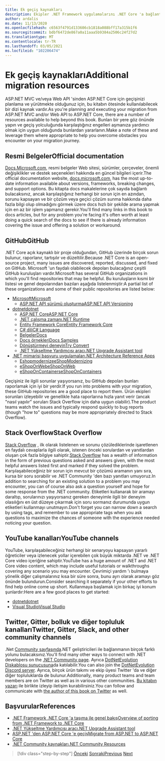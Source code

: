 ```yaml
---
title: Ek geçiş kaynakları
description: Ekipler .NET Framework uygulamalarını .NET Core 'a bağlantı kurduklarında yardımcı olacak kaynakları nerede bulabilirler?
author: ardalis
ms.date: 11/13/2020
ms.openlocfilehash: c6563f4791d133606cb1818a088bff17a315b1f6
ms.sourcegitcommit: bdbf6472de867a0a11aaa5b9384a2506c24f27d2
ms.translationtype: MT
ms.contentlocale: tr-TR
ms.lasthandoff: 03/05/2021
ms.locfileid: "102206474"
---
```

# <a name="additional-migration-resources"></a><span data-ttu-id="e642c-103">Ek geçiş kaynakları</span><span class="sxs-lookup"><span data-stu-id="e642c-103">Additional migration resources</span></span>

<span data-ttu-id="e642c-104">ASP.NET MVC ve/veya Web API 'sinden ASP.NET Core için geçişinizi planlama ve yürütmekte olduğunuz için, bu kitabın ötesinde kullanılabilecek bir dizi kaynak vardır.</span><span class="sxs-lookup"><span data-stu-id="e642c-104">As you're planning and executing your migration from ASP.NET MVC and/or Web API to ASP.NET Core, there are a number of resources available to help beyond this book.</span></span> <span data-ttu-id="e642c-105">Bunları bir yere göz önünde yapın ve geçiş yolculuğunda karşılaştığınız engelleri aşmanıza yardımcı olmak için uygun olduğunda bunlardan yararlanın.</span><span class="sxs-lookup"><span data-stu-id="e642c-105">Make a note of these and leverage them where appropriate to help you overcome obstacles you encounter on your migration journey.</span></span>

## <a name="official-documentation"></a><span data-ttu-id="e642c-106">Resmi Belgeler</span><span class="sxs-lookup"><span data-stu-id="e642c-106">Official documentation</span></span>

<span data-ttu-id="e642c-107">[Docs.Microsoft.com](https://docs.microsoft.com/), resmi belgeler Web sitesi, sürümler, çerçeveler, önemli değişiklikler ve destek seçenekleri hakkında en güncel bilgileri içerir.</span><span class="sxs-lookup"><span data-stu-id="e642c-107">The official documentation website, [docs.microsoft.com](https://docs.microsoft.com/), has the most up-to-date information available about versions, frameworks, breaking changes, and support options.</span></span> <span data-ttu-id="e642c-108">Bu kitapta docs makalelerine çok sayıda bağlantı bulacaksınız, ancak karşılaştığınız herhangi bir sorun için en azından, sorunu kapsayan ve bir çözüm veya geçici çözüm sunma hakkında daha fazla bilgi olup olmadığını görmek üzere docs hızlı bir şekilde arama yapmak için en az bir işlem yapmanız gerekir.</span><span class="sxs-lookup"><span data-stu-id="e642c-108">You'll find many links in this book to docs articles, but for any problem you're facing it's often worth at least doing a quick search of the docs to see if there is already information covering the issue and offering a solution or workaround.</span></span>

## <a name="github"></a><span data-ttu-id="e642c-109">GitHub</span><span class="sxs-lookup"><span data-stu-id="e642c-109">GitHub</span></span>

<span data-ttu-id="e642c-110">.NET Core açık kaynaklı bir proje olduğundan, GitHub üzerinde birçok sorun bulunur, raporlanır, tartışılır ve düzeltilir.</span><span class="sxs-lookup"><span data-stu-id="e642c-110">Because .NET Core is an open-source project, many issues are discovered, reported, discussed, and fixed on GitHub.</span></span> <span data-ttu-id="e642c-111">Microsoft 'un faydalı olabilecek depoları bulacağınız çeşitli GitHub kuruluşları vardır.</span><span class="sxs-lookup"><span data-stu-id="e642c-111">Microsoft has several GitHub organizations in which you'll find repositories that may be helpful.</span></span> <span data-ttu-id="e642c-112">Bu kuruluşların kısmi bir listesi ve genel depolarından bazıları aşağıda listelenmiştir:</span><span class="sxs-lookup"><span data-stu-id="e642c-112">A partial list of these organizations and some of their public repositories are listed below:</span></span>

- [<span data-ttu-id="e642c-113">Microsoft</span><span class="sxs-lookup"><span data-stu-id="e642c-113">Microsoft</span></span>](https://github.com/microsoft)
  - [<span data-ttu-id="e642c-114">ASP.NET API sürümü oluşturma</span><span class="sxs-lookup"><span data-stu-id="e642c-114">ASP.NET API Versioning</span></span>](https://github.com/microsoft/aspnet-api-versioning)
- [<span data-ttu-id="e642c-115">dotnet</span><span class="sxs-lookup"><span data-stu-id="e642c-115">dotnet</span></span>](https://github.com/dotnet)
  - [<span data-ttu-id="e642c-116">ASP.NET Core</span><span class="sxs-lookup"><span data-stu-id="e642c-116">ASP.NET Core</span></span>](https://github.com/dotnet/aspnetcore)
  - [<span data-ttu-id="e642c-117">.NET çalışma zamanı</span><span class="sxs-lookup"><span data-stu-id="e642c-117">.NET Runtime</span></span>](https://github.com/dotnet/runtime)
  - [<span data-ttu-id="e642c-118">Entity Framework Core</span><span class="sxs-lookup"><span data-stu-id="e642c-118">Entity Framework Core</span></span>](https://github.com/dotnet/efcore)
  - [<span data-ttu-id="e642c-119">C# dili</span><span class="sxs-lookup"><span data-stu-id="e642c-119">C# Language</span></span>](https://github.com/dotnet/csharplang)
  - [<span data-ttu-id="e642c-120">Belgeler</span><span class="sxs-lookup"><span data-stu-id="e642c-120">Docs</span></span>](https://github.com/dotnet/docs)
  - [<span data-ttu-id="e642c-121">Docs örnekleri</span><span class="sxs-lookup"><span data-stu-id="e642c-121">Docs Samples</span></span>](https://github.com/dotnet/samples)
  - [<span data-ttu-id="e642c-122">Dönüştürmeyi deneyin</span><span class="sxs-lookup"><span data-stu-id="e642c-122">Try Convert</span></span>](https://github.com/dotnet/try-convert)
  - [<span data-ttu-id="e642c-123">.NET Yükseltme Yardımcısı aracı</span><span class="sxs-lookup"><span data-stu-id="e642c-123">.NET Upgrade Assistant tool</span></span>](https://aka.ms/dotnet-upgrade-assistant)
- [<span data-ttu-id="e642c-124">.NET mimarisi başvuru uygulamaları</span><span class="sxs-lookup"><span data-stu-id="e642c-124">.NET Architecture Reference Apps</span></span>](https://github.com/dotnet-architecture)
  - [<span data-ttu-id="e642c-125">Eshopmodernize</span><span class="sxs-lookup"><span data-stu-id="e642c-125">eShopModernizing</span></span>](https://github.com/dotnet-architecture/eShopModernizing)
  - [<span data-ttu-id="e642c-126">eShopOnWeb</span><span class="sxs-lookup"><span data-stu-id="e642c-126">eShopOnWeb</span></span>](https://github.com/dotnet-architecture/eShopOnWeb)
  - [<span data-ttu-id="e642c-127">eShopOnContainers</span><span class="sxs-lookup"><span data-stu-id="e642c-127">eShopOnContainers</span></span>](https://github.com/dotnet-architecture/eShopOnContainers)

<span data-ttu-id="e642c-128">Geçişiniz ile ilgili sorunlar yaşıyorsanız, bu GitHub depoları bunları raporlamak için iyi bir yerdir.</span><span class="sxs-lookup"><span data-stu-id="e642c-128">If you run into problems with your migration, these GitHub repositories are a good place to report them.</span></span> <span data-ttu-id="e642c-129">Ürün ekipleri sorunları izleyebilir ve genellikle hata raporlarına hızla yanıt verir (ancak "nasıl yapılır" soruları Stack Overflow için daha uygun olabilir).</span><span class="sxs-lookup"><span data-stu-id="e642c-129">The product teams watch the issues and typically respond quickly to bug reports (though "how to" questions may be more appropriately directed to Stack Overflow).</span></span>

## <a name="stack-overflow"></a><span data-ttu-id="e642c-130">Stack Overflow</span><span class="sxs-lookup"><span data-stu-id="e642c-130">Stack Overflow</span></span>

<span data-ttu-id="e642c-131">[Stack Overflow](https://stackoverflow.com/) , ilk olarak listelenen ve sorunu çözülediklerinde işaretlenen en faydalı cevaplarla ilgili olarak, istenen önceki sorulardan ve yanıtlardan oluşan çok fazla bilgiye sahiptir.</span><span class="sxs-lookup"><span data-stu-id="e642c-131">[Stack Overflow](https://stackoverflow.com/) has a wealth of information in the form of previous questions asked and answers given, with the most helpful answers listed first and marked if they solved the problem.</span></span> <span data-ttu-id="e642c-132">Karşılaşabileceğiniz bir sorun için mevcut bir çözümü aramanın yanı sıra, kursa bir soru sorabilir ve .NET Community 'den bazı yanıtları umuyoruz.</span><span class="sxs-lookup"><span data-stu-id="e642c-132">In addition to searching for an existing solution to a problem you may encounter, you can of course also ask a question yourself and hope for some response from the .NET community.</span></span> <span data-ttu-id="e642c-133">Etiketleri kullanarak bir aramayı daraltıp, sorularınızı yaşıyorsanız gereken deneyimle ilgili bir deneyim olasılığını en üst düzeye çıkarmak için soru sormanız durumunda uygun etiketleri kullanmayı unutmayın.</span><span class="sxs-lookup"><span data-stu-id="e642c-133">Don't forget you can narrow down a search by using tags, and remember to use appropriate tags when you ask questions to maximize the chances of someone with the experience needed noticing your question.</span></span>

## <a name="youtube-channels"></a><span data-ttu-id="e642c-134">YouTube kanalları</span><span class="sxs-lookup"><span data-stu-id="e642c-134">YouTube channels</span></span>

<span data-ttu-id="e642c-135">YouTube, karşılaşabileceğiniz herhangi bir senaryoyu kapsayan yararlı öğreticiler veya izlenecek yollar içerebilen çok büyük miktarda .NET ve .NET Core video içeriğine sahiptir.</span><span class="sxs-lookup"><span data-stu-id="e642c-135">YouTube has a huge amount of .NET and .NET Core video content, which may include useful tutorials or walkthroughs covering any scenario you may encounter.</span></span> <span data-ttu-id="e642c-136">Çevrimiçi yardım 'ı bulmaya yönelik diğer çalışmalarınız kısa bir süre sonra, bunu ayrı olarak aramayı göz önünde bulundurun.</span><span class="sxs-lookup"><span data-stu-id="e642c-136">Consider searching it separately if your other efforts to find help online come up short.</span></span> <span data-ttu-id="e642c-137">Kullanmaya başlamak için birkaç iyi konum şunlardır:</span><span class="sxs-lookup"><span data-stu-id="e642c-137">Here are a few good places to get started:</span></span>

- [<span data-ttu-id="e642c-138">dotnet</span><span class="sxs-lookup"><span data-stu-id="e642c-138">dotnet</span></span>](https://www.youtube.com/dotnet)
- [<span data-ttu-id="e642c-139">Visual Studio</span><span class="sxs-lookup"><span data-stu-id="e642c-139">Visual Studio</span></span>](https://www.youtube.com/visualstudio)

## <a name="twitter-gitter-slack-and-other-community-channels"></a><span data-ttu-id="e642c-140">Twitter, Gitter, bolluk ve diğer topluluk kanalları</span><span class="sxs-lookup"><span data-stu-id="e642c-140">Twitter, Gitter, Slack, and other community channels</span></span>

<span data-ttu-id="e642c-141">.Net [Community sayfasında](https://dotnet.microsoft.com/platform/community).NET geliştiricileri ile bağlanmanın birçok farklı yolunu bulacaksınız.</span><span class="sxs-lookup"><span data-stu-id="e642c-141">You'll find many other ways to connect with .NET developers on the [.NET Community page](https://dotnet.microsoft.com/platform/community).</span></span> <span data-ttu-id="e642c-142">Ayrıca [DotNetEvolution Diskablosu sunucusuna](https://aka.ms/dotnet-discord)da katılabilir.</span><span class="sxs-lookup"><span data-stu-id="e642c-142">You can also join the [DotNetEvolution Discord server](https://aka.ms/dotnet-discord).</span></span> <span data-ttu-id="e642c-143">Ayrıca, birçok ürün takımı ve ekip üyesi Twitter 'da ve diğer diğer topluluklarda de bulunur.</span><span class="sxs-lookup"><span data-stu-id="e642c-143">Additionally, many product teams and team members are on Twitter as well as in various other communities.</span></span> <span data-ttu-id="e642c-144">[Bu kitabın yazarı](https://twitter.com/ardalis) ile birlikte izleyip iletişim kurabilirsiniz.</span><span class="sxs-lookup"><span data-stu-id="e642c-144">You can follow and communicate with [the author of this book on Twitter](https://twitter.com/ardalis) as well.</span></span>

## <a name="references"></a><span data-ttu-id="e642c-145">Başvurular</span><span class="sxs-lookup"><span data-stu-id="e642c-145">References</span></span>

- [<span data-ttu-id="e642c-146">.NET Framework .NET Core 'a taşıma ile genel bakış</span><span class="sxs-lookup"><span data-stu-id="e642c-146">Overview of porting from .NET Framework to .NET Core</span></span>](../../core/porting/index.md)
- [<span data-ttu-id="e642c-147">.NET Yükseltme Yardımcısı aracı</span><span class="sxs-lookup"><span data-stu-id="e642c-147">.NET Upgrade Assistant tool</span></span>](https://aka.ms/dotnet-upgrade-assistant)
- [<span data-ttu-id="e642c-148">ASP.NET 'den ASP.NET Core 'e geçiş</span><span class="sxs-lookup"><span data-stu-id="e642c-148">Migrate from ASP.NET to ASP.NET Core</span></span>](../../core/porting/index.md)
- [<span data-ttu-id="e642c-149">.NET Community kaynakları</span><span class="sxs-lookup"><span data-stu-id="e642c-149">.NET Community Resources</span></span>](https://dotnet.microsoft.com/platform/community)

>[!div class="step-by-step"]
><span data-ttu-id="e642c-150">[Önceki](deployment-strategies.md) 
> [Sonraki](architectural-differences.md)</span><span class="sxs-lookup"><span data-stu-id="e642c-150">[Previous](deployment-strategies.md)
[Next](architectural-differences.md)</span></span>
